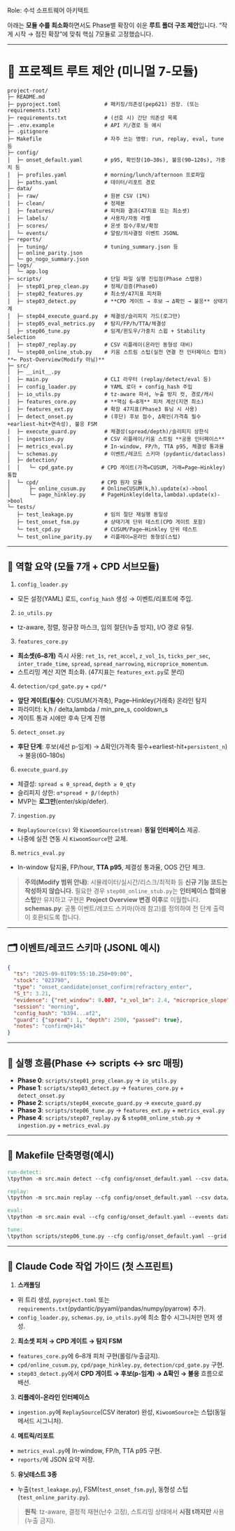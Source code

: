 Role: 수석 소프트웨어 아키텍트

아래는 **모듈 수를 최소화**하면서도 Phase별 확장이 쉬운 **루트 폴더 구조 제안**입니다. “작게 시작 → 점진 확장”에 맞춰 핵심 7모듈로 고정했습니다.

---

# 📁 프로젝트 루트 제안 (미니멀 7-모듈)

```
project-root/
├─ README.md
├─ pyproject.toml              # 패키징/의존성(pep621) 권장. (또는 requirements.txt)
├─ requirements.txt            # (선호 시) 간단 의존성 목록
├─ .env.example                # API 키/경로 등 예시
├─ .gitignore
├─ Makefile                    # 자주 쓰는 명령: run, replay, eval, tune 등
├─ config/
│  ├─ onset_default.yaml       # p95, 확인창(10–30s), 불응(90–120s), 가중치 등
│  ├─ profiles.yaml            # morning/lunch/afternoon 프로파일
│  ├─ paths.yaml               # 데이터/리포트 경로
├─ data/
│  ├─ raw/                     # 원본 CSV (1틱)
│  ├─ clean/                   # 정제본
│  ├─ features/                # 피처화 결과(47지표 또는 최소셋)
│  ├─ labels/                  # 사용자/자동 라벨
│  ├─ scores/                  # 온셋 점수/후보/확정
│  └─ events/                  # 알람/의사결정 이벤트 JSONL
├─ reports/
│  ├─ tuning/                  # tuning_summary.json 등
│  ├─ online_parity.json
│  └─ go_nogo_summary.json
├─ logs/
│  └─ app.log
├─ scripts/                    # 단일 파일 실행 진입점(Phase 스텝용)
│  ├─ step01_prep_clean.py     # 정제/검증(Phase0)
│  ├─ step02_features.py       # 최소셋/47지표 피처화
│  ├─ step03_detect.py         # **CPD 게이트 → 후보 → Δ확인 → 불응** 상태기계
│  ├─ step04_execute_guard.py  # 체결성/슬리피지 가드(로그만)
│  ├─ step05_eval_metrics.py   # 탐지/FP/h/TTA/체결성
│  ├─ step06_tune.py           # 임계/윈도우/가중치 스윕 + Stability Selection
│  ├─ step07_replay.py         # CSV 리플레이(온라인 동형성 대비)
│  └─ step08_online_stub.py    # 키움 스트림 스텁(실전 연결 전 인터페이스 합의) **← Post-Overview(Modify 아님)**
├─ src/
│  ├─ __init__.py
│  ├─ main.py                  # CLI 라우터 (replay/detect/eval 등)
│  ├─ config_loader.py         # YAML 로더 + config_hash 주입
│  ├─ io_utils.py              # tz-aware 파서, 누출 방지 컷, 경로/캐시
│  ├─ features_core.py         # **핵심 6–8개** 피처 계산(지연 최소)
│  ├─ features_ext.py          # 확장 47지표(Phase3 튜닝 시 사용)
│  ├─ detect_onset.py          # (후단) 후보 점수, Δ확인(가격축 필수+earliest-hit+연속성), 불응 FSM
│  ├─ execute_guard.py         # 체결성(spread/depth)/슬리피지 상한식
│  ├─ ingestion.py             # CSV 리플레이/키움 스트림 **공용 인터페이스**
│  ├─ metrics_eval.py          # In-window, FP/h, TTA p95, 체결성 통과율
│  └─ schemas.py               # 이벤트/레코드 스키마 (pydantic/dataclass)
│  ├─ detection/
│  │   └─ cpd_gate.py         # CPD 게이트(가격=CUSUM, 거래=Page–Hinkley) 통합
│  └─ cpd/                    # CPD 원자 모듈
│      ├─ online_cusum.py     # OnlineCUSUM(k,h).update(x)->bool
│      └─ page_hinkley.py     # PageHinkley(delta,lambda).update(x)->bool
└─ tests/
   ├─ test_leakage.py          # 임의 절단 재실행 동일성
   ├─ test_onset_fsm.py        # 상태기계 단위 테스트(CPD 게이트 포함)
   └─ test_cpd.py              # CUSUM/Page–Hinkley 단위 테스트
   └─ test_online_parity.py    # 리플레이=온라인 동형성(스텁)
```

---

## 🧩 역할 요약 (모듈 7개 + CPD 서브모듈)

1. `config_loader.py`

* 모든 설정(YAML) 로드, `config_hash` 생성 → 이벤트/리포트에 주입.

2. `io_utils.py`

* tz-aware, 정렬, 정규장 마스크, 임의 절단(누출 방지), I/O 경로 유틸.

3. `features_core.py`

* **최소셋(6–8개)** 즉시 사용: `ret_1s`, `ret_accel`, `z_vol_1s`, `ticks_per_sec`, `inter_trade_time`, `spread`, `spread_narrowing`, `microprice_momentum`.
* 스트리밍 계산 지연 최소화. (47지표는 `features_ext.py`로 분리)

4. `detection/cpd_gate.py` + `cpd/*`

* **앞단 게이트(필수)**: CUSUM(가격축), Page–Hinkley(거래축) 온라인 탐지
* 파라미터: k,h / delta,lambda / min_pre_s, cooldown_s
* 게이트 통과 시에만 후속 단계 진행

5. `detect_onset.py`

* **후단 단계**: 후보(세션 p-임계) → Δ확인(가격축 필수+earliest-hit+`persistent_n`) → 불응(60–180s)

6. `execute_guard.py`

* 체결성: `spread ≤ θ_spread`, `depth ≥ θ_qty`
* 슬리피지 상한: `α*spread + β/(depth)`
* MVP는 **로그만**(enter/skip/defer).

7. `ingestion.py`

* `ReplaySource(csv)` 와 `KiwoomSource(stream)` **동일 인터페이스** 제공.
* 나중에 실전 연동 시 `KiwoomSource`만 교체.

8. `metrics_eval.py`

* In-window 탐지율, FP/hour, **TTA p95**, 체결성 통과율, OOS 간단 체크.

> **주의(Modify 범위 안내)**: 시뮬레이터/실시간/리스크/최적화 등 **신규 기능 코드는 작성하지 않습니다.**
> 필요한 경우 `step08_online_stub.py`는 **인터페이스 합의용 스텁**만 유지하고 구현은 **Project Overview 변경 이후**로 이월합니다.
> **schemas.py**: 공통 이벤트/레코드 스키마(아래 참고)를 정의하여 전 단계 출력이 호환되도록 합니다.

---

## 🗂 이벤트/레코드 스키마 (JSONL 예시)

```json
{
  "ts": "2025-09-01T09:55:10.250+09:00",
  "stock": "023790",
  "type": "onset_candidate|onset_confirm|refractory_enter",
  "S_t": 3.21,
  "evidence": {"ret_window": 0.007, "z_vol_1m": 2.4, "microprice_slope": 0.9},
  "session": "morning",
  "config_hash": "b394...af2",
  "guard": {"spread": 1, "depth": 2500, "passed": true},
  "notes": "confirm@+14s"
}
```

---

## 🏃 실행 흐름(Phase ↔ scripts ↔ src 매핑)

* **Phase 0**: `scripts/step01_prep_clean.py` → `io_utils.py`
* **Phase 1**: `scripts/step03_detect.py` → `features_core.py` + `detect_onset.py`
* **Phase 2**: `scripts/step04_execute_guard.py` → `execute_guard.py`
* **Phase 3**: `scripts/step06_tune.py` → `features_ext.py` + `metrics_eval.py`
* **Phase 4**: `scripts/step07_replay.py` & `step08_online_stub.py` → `ingestion.py` + `metrics_eval.py`

---

## 🧪 Makefile 단축명령(예시)

```makefile
run-detect:
\tpython -m src.main detect --cfg config/onset_default.yaml --csv data/clean/sample.csv

replay:
\tpython -m src.main replay --cfg config/onset_default.yaml --csv data/clean/sample.csv

eval:
\tpython -m src.main eval --cfg config/onset_default.yaml --events data/events/*.jsonl

tune:
\tpython scripts/step06_tune.py --cfg config/onset_default.yaml --grid config/profiles.yaml
```

---

## 🧭 Claude Code 작업 가이드 (첫 스프린트)

1. **스캐폴딩**

* 위 트리 생성, `pyproject.toml` 또는 `requirements.txt`(pydantic/pyyaml/pandas/numpy/pyarrow) 추가.
* `config_loader.py`, `schemas.py`, `io_utils.py`에 최소 함수 시그니처만 먼저 생성.

2. **최소셋 피처 → CPD 게이트 → 탐지 FSM**

* `features_core.py`에 6–8개 피처 구현(롤링/누출금지).
* `cpd/online_cusum.py`, `cpd/page_hinkley.py`, `detection/cpd_gate.py` 구현.
* `step03_detect.py`에서 **CPD 게이트 → 후보(p-임계) → Δ확인 → 불응** 흐름으로 배선.

3. **리플레이-온라인 인터페이스**

* `ingestion.py`에 `ReplaySource`(CSV iterator) 완성, `KiwoomSource`는 스텁(동일 메서드 시그니처).

4. **메트릭/리포트**

* `metrics_eval.py`에 In-window, FP/h, TTA p95 구현.
* `reports/`에 JSON 요약 저장.

5. **유닛테스트 3종**

* 누출(`test_leakage.py`), FSM(`test_onset_fsm.py`), 동형성 스텁(`test_online_parity.py`).

> **원칙**: tz-aware, 결정적 재현(난수 고정), 스트리밍 상태에서 **시점 t까지만** 사용(누출 금지).

